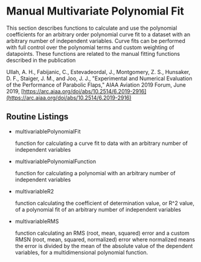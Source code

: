 # Manual Multivariate Polynomial Fit

This section describes functions to calculate and use the polynomial coefficients for an arbitrary order polynomial curve fit to a dataset with an arbitrary number of independent variables. Curve fits can be performed with full control over the polynomial terms and custom weighting of datapoints. These functions are related to the manual fitting functions described in the publication

Ullah, A. H., Fabijanic, C., Estevadeordal, J., Montgomery, Z. S., Hunsaker, D. F., Staiger, J. M., and Joo, J. J., "Experimental and Numerical Evaluation of the Performance of Parabolic Flaps," AIAA Aviation 2019 Forum, June 2019, [https://arc.aiaa.org/doi/abs/10.2514/6.2019-2916](https://arc.aiaa.org/doi/abs/10.2514/6.2019-2916)

## Routine Listings

* multivariablePolynomialFit

  function for calculating a curve fit to data with an arbitrary number of independent variables

* multivariablePolynomialFunction

  function for calculating a polynomial with an arbitrary number of independent variables

* multivariableR2

  function calculating the coefficient of determination value, or R^2 value, of a polynomial fit of an arbitrary number of independent variables

* multivariableRMS

  function calculating an RMS (root, mean, squared) error and a custom RMSN (root, mean, squared, normalized) error where normalized means the error is divided by the mean of the absolute value of the dependent variables, for a multidimensional polynomial function.
